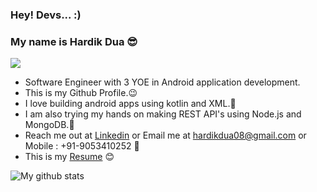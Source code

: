 
### Hey! Devs... :)



### My name is Hardik Dua 😎


![](https://komarev.com/ghpvc/?username=hardik0899)


- Software Engineer with 3 YOE in Android application development.
- This is my Github Profile.😉
- I love building android apps using kotlin and XML.💙
- I am also trying my hands on making REST API's using Node.js and MongoDB.💚
- Reach me out at <a href="https://www.linkedin.com/in/hardik0899/">Linkedin</a> or Email me at hardikdua08@gmail.com or Mobile : +91-9053410252 🙌
- This is my <a href="https://docs.google.com/document/d/1pMGV-IE1U_GUjTNuLFFA2zXRv475Mi90f7qwdU40i1E/edit">Resume</a> 😊


![My github stats](https://github-readme-stats.vercel.app/api?username=hardik0899&theme=radical&show_icons=true)          




